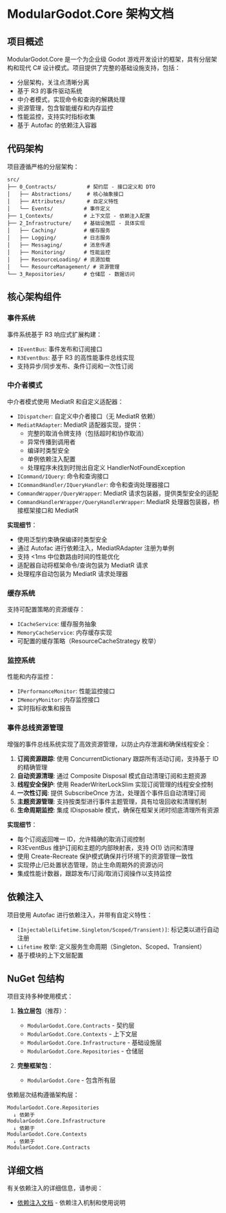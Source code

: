 # ModularGodot.Core 架构文档

## 项目概述

ModularGodot.Core 是一个为企业级 Godot 游戏开发设计的框架，具有分层架构和现代 C# 设计模式。项目提供了完整的基础设施支持，包括：

- 分层架构，关注点清晰分离
- 基于 R3 的事件驱动系统
- 中介者模式，实现命令和查询的解耦处理
- 资源管理，包含智能缓存和内存监控
- 性能监控，支持实时指标收集
- 基于 Autofac 的依赖注入容器

## 代码架构

项目遵循严格的分层架构：

```
src/
├── 0_Contracts/          # 契约层 - 接口定义和 DTO
│   ├── Abstractions/     # 核心抽象接口
│   ├── Attributes/       # 自定义特性
│   └── Events/          # 事件定义
├── 1_Contexts/          # 上下文层 - 依赖注入配置
├── 2_Infrastructure/    # 基础设施层 - 具体实现
│   ├── Caching/         # 缓存服务
│   ├── Logging/         # 日志服务
│   ├── Messaging/       # 消息传递
│   ├── Monitoring/      # 性能监控
│   ├── ResourceLoading/ # 资源加载
│   └── ResourceManagement/ # 资源管理
└── 3_Repositories/      # 仓储层 - 数据访问
```

## 核心架构组件

### 事件系统

事件系统基于 R3 响应式扩展构建：

- `IEventBus`: 事件发布和订阅接口
- `R3EventBus`: 基于 R3 的高性能事件总线实现
- 支持异步/同步发布、条件订阅和一次性订阅

### 中介者模式

中介者模式使用 MediatR 和自定义适配器：

- `IDispatcher`: 自定义中介者接口（无 MediatR 依赖）
- `MediatRAdapter`: MediatR 适配器实现，提供：
  - 完整的取消令牌支持（包括超时和协作取消）
  - 异常传播到调用者
  - 编译时类型安全
  - 单例依赖注入配置
  - 处理程序未找到时抛出自定义 HandlerNotFoundException
- `ICommand/IQuery`: 命令和查询接口
- `ICommandHandler/IQueryHandler`: 命令和查询处理器接口
- `CommandWrapper/QueryWrapper`: MediatR 请求包装器，提供类型安全的适配
- `CommandHandlerWrapper/QueryHandlerWrapper`: MediatR 处理器包装器，桥接框架接口和 MediatR

**实现细节**：
- 使用泛型约束确保编译时类型安全
- 通过 Autofac 进行依赖注入，MediatRAdapter 注册为单例
- 支持 <1ms 中位数路由时间的性能优化
- 适配器自动将框架命令/查询包装为 MediatR 请求
- 处理程序自动包装为 MediatR 请求处理器

### 缓存系统

支持可配置策略的资源缓存：

- `ICacheService`: 缓存服务抽象
- `MemoryCacheService`: 内存缓存实现
- 可配置的缓存策略（ResourceCacheStrategy 枚举）

### 监控系统

性能和内存监控：

- `IPerformanceMonitor`: 性能监控接口
- `IMemoryMonitor`: 内存监控接口
- 实时指标收集和报告

### 事件总线资源管理

增强的事件总线系统实现了高效资源管理，以防止内存泄漏和确保线程安全：

1. **订阅资源跟踪**: 使用 ConcurrentDictionary 跟踪所有活动订阅，支持基于 ID 的精确管理
2. **自动资源清理**: 通过 Composite Disposal 模式自动清理订阅和主题资源
3. **线程安全保护**: 使用 ReaderWriterLockSlim 实现订阅管理的线程安全控制
4. **一次性订阅**: 提供 SubscribeOnce 方法，处理首个事件后自动清理订阅
5. **主题资源管理**: 支持按类型进行事件主题管理，具有垃圾回收和清理机制
6. **生命周期监控**: 集成 IDisposable 模式，确保在框架关闭时彻底清理所有资源

**实现细节**：
- 每个订阅返回唯一 ID，允许精确的取消订阅控制
- R3EventBus 维护订阅和主题的内部映射表，支持 O(1) 访问和清理
- 使用 Create-Recreate 保护模式确保并行环境下的资源管理一致性
- 实现停止/已处置状态管理，防止生命周期外的资源访问
- 集成性能计数器，跟踪发布/订阅/取消订阅操作以支持监控

## 依赖注入

项目使用 Autofac 进行依赖注入，并带有自定义特性：

- `[Injectable(Lifetime.Singleton/Scoped/Transient)]`: 标记类以进行自动注册
- `Lifetime` 枚举: 定义服务生命周期（Singleton、Scoped、Transient）
- 基于模块的上下文层配置

## NuGet 包结构

项目支持多种使用模式：

1. **独立层包**（推荐）：
   - `ModularGodot.Core.Contracts` - 契约层
   - `ModularGodot.Core.Contexts` - 上下文层
   - `ModularGodot.Core.Infrastructure` - 基础设施层
   - `ModularGodot.Core.Repositories` - 仓储层

2. **完整框架包**：
   - `ModularGodot.Core` - 包含所有层

依赖层次结构遵循架构层：
```
ModularGodot.Core.Repositories
  ↓ 依赖于
ModularGodot.Core.Infrastructure
  ↓ 依赖于
ModularGodot.Core.Contexts
  ↓ 依赖于
ModularGodot.Core.Contracts
```

## 详细文档

有关依赖注入的详细信息，请参阅：
- [依赖注入文档](DEPENDENCY_INJECTION.md) - 依赖注入机制和使用说明